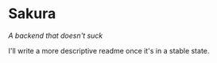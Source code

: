 # Sakura

_A backend that doesn't suck_

I'll write a more descriptive readme once it's in a stable state.
